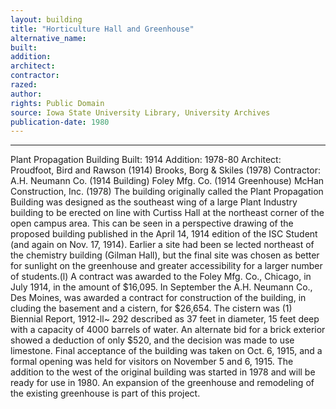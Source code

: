 ```yaml
---
layout: building
title: "Horticulture Hall and Greenhouse"
alternative_name: 
built: 
addition:
architect: 
contractor: 
razed: 
author:
rights: Public Domain
source: Iowa State University Library, University Archives
publication-date: 1980 
---
```

---

Plant Propagation Building 
Built: 1914 Addition: 1978-80 Architect: Proudfoot, Bird and Rawson (1914) Brooks, Borg & Skiles (1978) Contractor: A.H. Neumann Co. (1914 Building) 
Foley Mfg. Co. (1914 Greenhouse) 
McHan Construction, Inc. (1978) 
The building originally called the Plant Propagation Building was designed as the southeast wing of a large Plant Industry building to be erected on line with Curtiss Hall at the northeast corner of the open campus area. This can be seen in a perspective drawing of the proposed building published in the April 14, 1914 edition of the ISC Student (and again on Nov. 17, 1914). Earlier a site had been se lected northeast of the chemistry building (Gilman Hall), but the final site was chosen as better for sunlight on the greenhouse and greater accessibility for a larger number of students.(l) 
A contract was awarded to the Foley Mfg. Co., Chicago, in July 1914, in the amount of $16,095. In September the A.H. Neumann Co., Des Moines, was awarded a contract for construction of the building, in cluding the basement and a cistern, for $26,654. The cistern was 
(1) Biennial Report, 1912-ll~ 
292 
described as 37 feet in diameter, 15 feet deep with a capacity of 
4000 barrels of water. An alternate bid for a brick exterior showed a deduction of only $520, and the decision was made to use limestone. 
Final acceptance of the building was taken on Oct. 6, 1915, and a formal opening was held for visitors on November 5 and 6, 1915. 
The addition to the west of the original building was started in 1978 and will be ready for use in 1980. An expansion of the greenhouse and remodeling of the existing greenhouse is part of this project.